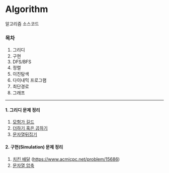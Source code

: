 # Algorithm
알고리즘 소스코드

### 목차
1. 그리디
2. 구현
3. DFS/BFS
4. 정렬
5. 이진탐색
6. 다이내믹 프로그램
7. 최단경로
8. 그래프
***
#### 1. 그리디 문제 정리
1) [모험가 길드](https://github.com/sojeong-park/Algorithm/blob/main/Greedy/모험가길드.py)
2) [더하기 혹은 곱하기](https://github.com/sojeong-park/Algorithm/blob/main/Greedy/곱하기혹은더하기.py)
3) [문자열뒤집기](https://github.com/sojeong-park/Algorithm/blob/main/Greedy/B1439.py)
#### 2. 구현(Simulation) 문제 정리
1) [치킨 배달](https://github.com/sojeong-park/Algorithm/blob/main/simulation/B15686.py) (https://www.acmicpc.net/problem/15686)
2) [문자열 압축](https://github.com/sojeong-park/Algorithm/blob/main/simulation/문자열압축_2.py)